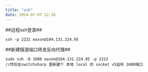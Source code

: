 ```yaml
---
title: "ssh"
date: 2014-07-07 12:34
---
```


##远程ssh登录##

	ssh -p 2222 eason@104.131.224.95
	

##新建隧道端口转发反向代理##

	sudo ssh -D 1000 eason@104.131.224.95 -p 2222
	//然后在switchsharp 里新建个 本地 local 的 socket v5监听 1000端口 
	

